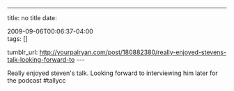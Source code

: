 ---
title: no title
date:

 2009-09-06T00:06:37-04:00  
tags:  []

tumblr_url:
http://yourpalryan.com/post/180882380/really-enjoyed-stevens-talk-looking-forward-to
\-\--

Really enjoyed steven's talk. Looking forward to interviewing him later
for the podcast \#tallycc
